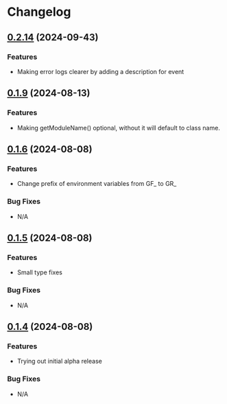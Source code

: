 # Changelog

## [0.2.14](https://github.com/ralphv/gallifrey-rules/compare/v0.1.8...v0.1.9) (2024-09-43)

### Features

* Making error logs clearer by adding a description for event

## [0.1.9](https://github.com/ralphv/gallifrey-rules/compare/v0.1.8...v0.1.9) (2024-08-13)

### Features

* Making getModuleName() optional, without it will default to class name.

## [0.1.6](https://github.com/ralphv/gallifrey-rules/compare/v0.1.5...v0.1.6) (2024-08-08)

### Features

* Change prefix of environment variables from GF_ to GR_

### Bug Fixes

* N/A

## [0.1.5](https://github.com/ralphv/gallifrey-rules/compare/v0.1.4...v0.1.5) (2024-08-08)

### Features

* Small type fixes

### Bug Fixes

* N/A

## [0.1.4](https://github.com/ralphv/gallifrey-rules/compare/v0.1.3...v0.1.4) (2024-08-08)

### Features

* Trying out initial alpha release

### Bug Fixes
 
* N/A
